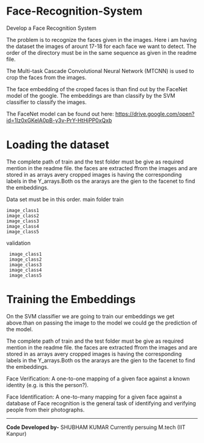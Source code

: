 # Face-Recognition-System
Develop a Face Recognition System

The problem is to recognize the faces given in the images. Here i am having the dataset the images of arount 17-18 for each face we want to detect. The order of the directory must be in the same sequence as given in the readme file. 

The Multi-task Cascade Convolutional Neural Network (MTCNN) is used to crop the faces from the images. 

The face embedding of the croped faces is than find out by the FaceNet model of the google. The embeddings are than classify by the SVM classifier to classify the images. 

The FaceNet model can be found out here: 
  https://drive.google.com/open?id=1Iz0xGKelA0pB-y3v-PrY-HtHjPP0xQxb

# Loading the dataset
The complete path of train and the test folder must be give as required mention in the readme file. the faces are extracted ffrom the images and are stored in as arrays avery cropped images is having the corresponding labels in the Y_arrays.Both os the ararays are the gien to the facenet to find the embeddings.

Data set must be in this order.
main folder
train
```
image_class1
image_class2
image_class3
image_class4
image_class5
```
validation
```
 image_class1
 image_class2
 image_class3
 image_class4
 image_class5
```

# Training the Embeddings
On the SVM classifier we are going to train our embeddings we get above.than on passing the image to the model we could ge the prediction of the model.

The complete path of train and the test folder must be give as required mention in the readme file. the faces are extracted ffrom the images and are stored in as arrays avery cropped images is having the corresponding labels in the Y_arrays.Both os the ararays are the gien to the facenet to find the embeddings.

Face Verification: A one-to-one mapping of a given face against a known identity (e.g. is this the person?).

Face Identification: A one-to-many mapping for a given face against a database of Face recognition is the general task of identifying and verifying people from their photographs.

-----------------------------------------------------------------------------------------------------------------------------------------------------------------------------------

**Code Developed by-**
SHUBHAM KUMAR
Currently persuing M.tech (IIT Kanpur)
